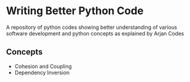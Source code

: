 # Writing Better Python Code

A repository of python codes showing better understanding of various software development and python concepts 
as explained by Arjan Codes

## Concepts

- Cohesion and Coupling 
- Dependency Inversion